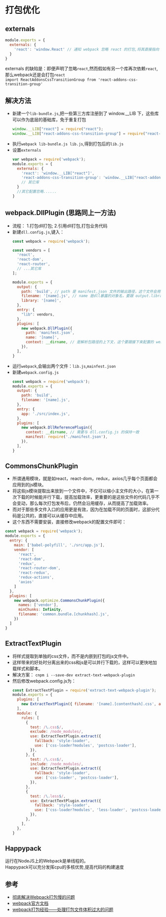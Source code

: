 # 打包优化


## externals
```js
module.exports = {
  externals: {
    'react': 'window.React' // 通知 webpack 忽略 react 的打包,将其直接指向 window.react 即可
  }
}
```
externals 的缺陷是：即便声明了忽略`react`,然而假如有另一个库再次依赖`react`,那么webpack还是会打包`react`  
`import ReactAddonsCssTransitionGroup from 'react-addons-css-transition-group'`

## 解决方法
- 新建一个`lib-bundle.js`,把一些第三方库注册到了 window.__LIB 下，这些库可以作为底层的基础库，免于重复打包
  ```js
  window.__LIB["react"] = require("react");
  window.__LIB["react-addons-css-transition-group"] = require("react-addons-css-transition-group");
  ```
- 执行`webpack lib-bundle.js lib.js`,得到打包后的`lib.js`
- 设置`externals`
  ```js
  var webpack = require('webpack');
  module.exports = {
    externals: {
      'react': 'window.__LIB["react"]',
      'react-addons-css-transition-group': 'window.__LIB["react-addons-css-transition-group"]',
      // 其它库
    }
    //其它配置忽略...... 
  }
  ```

## webpack.DllPlugin (思路同上一方法)
- 流程： 1.打包dll打包; 2.引用dll打包,打包业务代码  
- 新建`dll.config.js`,键入：
  ```js
  const webpack = require('webpack');
  
  const vendors = [
    'react',
    'react-dom',
    'react-router',
    // ...其它库
  ];
  
  module.exports = {
    output: {
      path: 'build', // path 是 manifest.json 文件的输出路径，这个文件会用于后续的业务代码打包；
      filename: '[name].js', // name 是dll暴露的对象名，要跟 output.library 保持一致
      library: '[name]',
    },
    entry: {
      "lib": vendors,
    },
    plugins: [
      new webpack.DllPlugin({
        path: 'manifest.json',
        name: '[name]',
        context: __dirname, // 是解析包路径的上下文，这个要跟接下来配置的 webpack.config.js 一致。
      }),
    ],
  }
  ```
- 运行`webpack`,会输出两个文件：`lib.js`,`mainfest.json`
- 新建`webpack.config.js`
  ```js
  const webpack = require('webpack');
  module.exports = {
    output: {
      path: 'build',
      filename: '[name].js',
    },
    entry: {
      app: './src/index.js',
    },
    plugins: [
      new webpack.DllReferencePlugin({
        context: __dirname, // 需要与 dll.config.js 的保持一致
        manifest: require('./manifest.json'),
      }),
    ],
  }
  ```

## CommonsChunkPlugin
- 所谓通用模块，就是如react，react-dom，redux，axios几乎每个页面都会应用到的js模块。
- 将这些js模块提取出来放到一个文件中，不仅可以缩小主文件的大小，在第一次下载的时候能并行下载，提高加载效率，更重要的是这些文件的代码几乎不会变动，那么每次打包发布后，仍然会沿用缓存，从而提高了加载效率。
- 而对于那些多文件入口的应用更是有效，因为在加载不同的页面时，这部分代码是公共的，直接可以从缓存中应用。
- 这个东西不需要安装，直接修改webpack的配置文件即可：
```js
const webpack = require('webpack');
module.exports = {
  entry: {
    main: ['babel-polyfill', './src/app.js'],
    vendor: [
      'react',
      'react-dom',
      'redux',
      'react-router-dom',
      'react-redux',
      'redux-actions',
      'axios'
    ]
  },
  plugins: [
    new webpack.optimize.CommonsChunkPlugin({
      names: ['vendor'],
      minChunks: Infinity,
      filename: 'common.bundle.[chunkhash].js',
    })
  ]
}
```

## ExtractTextPlugin
- 将样式提取到单独的css文件，而不是内嵌到打包的js文件中。
- 这样带来的好处时分离出来的css和js是可以并行下载的，这样可以更快地加载样式和脚本。
- 解决方案：
  `cnpm i --save-dev extract-text-webpack-plugin`
- 然后修改webpack.config.js为：
  ```js
  const ExtractTextPlugin = require('extract-text-webpack-plugin');
  module.exports = {
    plugins: [
      new ExtractTextPlugin({ filename: '[name].[contenthash].css', allChunks: false }),
    ],
    module: {
      rules: [
        {
          test: /\.css$/,
          exclude: /node_modules/,
          use: ExtractTextPlugin.extract({
            fallback: 'style-loader',
            use: ['css-loader?modules', 'postcss-loader'],
          }),
        }, {
          test: /\.css$/,
          include: /node_modules/,
          use: ExtractTextPlugin.extract({
            fallback: 'style-loader',
            use: ['css-loader', 'postcss-loader'],
          }),
        },
        {
          test: /\.less$/,
          use: ExtractTextPlugin.extract({
            fallback: 'style-loader',
            use: ['css-loader?modules', 'less-loader', 'postcss-loader'],
          }),
        },
      ],
    },
  }
  ```

## Happypack
运行在NodeJS上的Webpack是单线程的。  
Happypack可以充分发挥cpu的多核优势,提高代码的构建速度

## 参考
- [彻底解决Webpack打包慢的问题](https://segmentfault.com/a/1190000006087638?utm_source=weekly&utm_medium=email&utm_campaign=email_weekly)
- [webpack官方文档](https://webpack.js.org/plugins/dll-plugin/#root)
- [webpack打包经验——处理打包文件体积过大的问题](https://www.cnblogs.com/vvjiang/p/9327903.html)